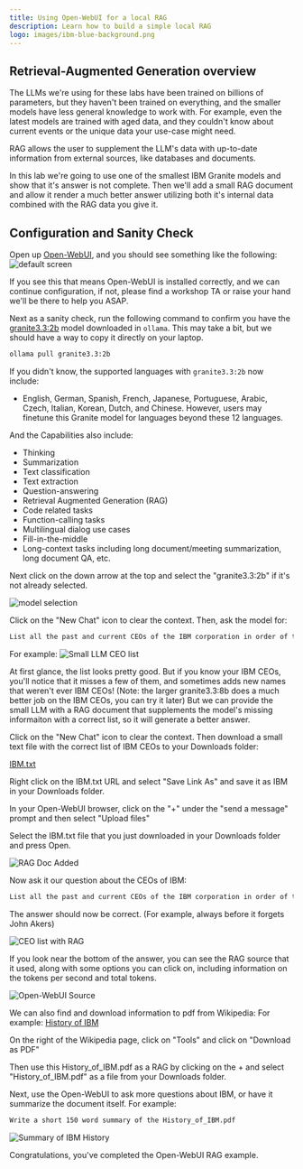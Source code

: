 ```yaml
---
title: Using Open-WebUI for a local RAG
description: Learn how to build a simple local RAG
logo: images/ibm-blue-background.png
---
```


## Retrieval-Augmented Generation overview
The LLMs we're using for these labs have been trained on billions of parameters, but they haven't been trained on everything, and the smaller models have less general knowledge to work with.
For example, even the latest models are trained with aged data, and they couldn't know about current events or the unique data your use-case might need.

RAG allows the user to supplement the LLM's data with up-to-date information from external sources, like databases and documents.

In this lab we're going to use one of the smallest IBM Granite models and show that it's answer is not complete. Then we'll add a small RAG document and allow it render a much better answer
utilizing both it's internal data combined with the RAG data you give it.

## Configuration and Sanity Check

Open up [Open-WebUI](http://localhost:8080/), and you should see something like the following:
![default screen](../images/openwebui_open_screen.png)

If you see this that means Open-WebUI is installed correctly, and we can continue configuration, if not, please find a workshop TA or
raise your hand we'll be there to help you ASAP.

Next as a sanity check, run the following command to confirm you have the [granite3.3:2b](https://ollama.com/library/granite3.3:2b)
model downloaded in `ollama`. This may take a bit, but we should have a way to copy it directly on your laptop.

```bash
ollama pull granite3.3:2b
```

If you didn't know, the supported languages with `granite3.3:2b` now include:

- English, German, Spanish, French, Japanese, Portuguese, Arabic, Czech, Italian, Korean, Dutch, and Chinese. However, users may finetune this Granite model for languages beyond these 12 languages.

And the Capabilities also include:

- Thinking
- Summarization
- Text classification
- Text extraction
- Question-answering
- Retrieval Augmented Generation (RAG)
- Code related tasks
- Function-calling tasks
- Multilingual dialog use cases
- Fill-in-the-middle
- Long-context tasks including long document/meeting summarization, long document QA, etc.


Next click on the down arrow at the top and select the "granite3.3:2b" if it's not already selected.

![model selection](../images/openwebui_model_selection.png)

Click on the "New Chat" icon to clear the context. Then, ask the model for:
```bash
List all the past and current CEOs of the IBM corporation in order of their term as CEO
```
For example:
![Small LLM CEO list](../images/small_llm_ceo_list.png)

At first glance, the list looks pretty good. But if you know your IBM CEOs, you'll notice that it misses a few of them, and sometimes adds new names that weren't ever IBM CEOs!
(Note: the larger granite3.3:8b does a much better job on the IBM CEOs, you can try it later)
But we can provide the small LLM with a RAG document that supplements the model's missing informaiton with a correct list, so it will generate a better answer.

Click on the "New Chat" icon to clear the context.  Then download a small text file with the correct list of IBM CEOs to your Downloads folder:

[IBM.txt](../resources/IBM.txt)

Right click on the IBM.txt URL and select "Save Link As" and save it as IBM in your Downloads folder.

In your Open-WebUI browser, click on the "+" under the "send a message" prompt and then select "Upload files"

Select the IBM.txt file that you just downloaded in your Downloads folder and press Open.

![RAG Doc Added](../images/rag_doc_added.png)

Now ask it our question about the CEOs of IBM:
```bash
List all the past and current CEOs of the IBM corporation in order of their term as CEO
```
The answer should now be correct. (For example, always before it forgets John Akers)

![CEO list with RAG](../images/ceo_list_with_rag.png)

If you look near the bottom of the answer, you can see the RAG source that it used, along with some options you can click on, including information on the tokens per second and total tokens.

![Open-WebUI Source](../images/openwebui_rag_source.png)

We can also find and download information to pdf from Wikipedia:
For example: [History of IBM](https://en.wikipedia.org/wiki/History_of_IBM)

On the right of the Wikipedia page, click on "Tools" and click on "Download as PDF"

Then use this History_of_IBM.pdf as a RAG by clicking on the + and select "History_of_IBM.pdf" as a file from your Downloads folder.

Next, use the Open-WebUI to ask more questions about IBM, or have it summarize the document itself.  For example:
```bash
Write a short 150 word summary of the History_of_IBM.pdf
```
![Summary of IBM History](../images/History_of_IBM_summary.png)

Congratulations, you've completed the Open-WebUI RAG example.
